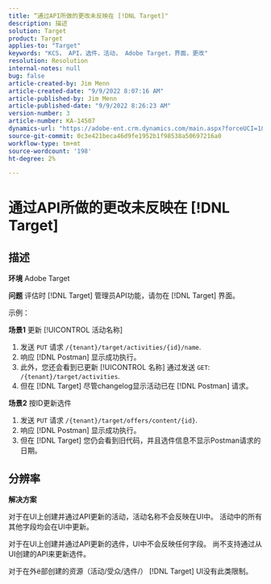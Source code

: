 ```yaml
---
title: “通过API所做的更改未反映在 [!DNL Target]"
description: 描述
solution: Target
product: Target
applies-to: "Target"
keywords: "KCS， API，选件，活动， Adobe Target，界面，更改"
resolution: Resolution
internal-notes: null
bug: false
article-created-by: Jim Menn
article-created-date: "9/9/2022 8:07:16 AM"
article-published-by: Jim Menn
article-published-date: "9/9/2022 8:26:23 AM"
version-number: 3
article-number: KA-14507
dynamics-url: "https://adobe-ent.crm.dynamics.com/main.aspx?forceUCI=1&pagetype=entityrecord&etn=knowledgearticle&id=ccc21268-1630-ed11-9db1-0022480866ad"
source-git-commit: 0c3e421beca46d9fe1952b1f98538a50697216a0
workflow-type: tm+mt
source-wordcount: '198'
ht-degree: 2%

---
```


# 通过API所做的更改未反映在 [!DNL Target]

## 描述


<b>环境</b>
Adobe Target

<b>问题</b>
评估时 [!DNL Target] 管理员API功能，请勿在 [!DNL Target] 界面。

示例：

<b>场景1</b>
更新 [!UICONTROL 活动名称]

1. 发送 `PUT` 请求 `/{tenant}/target/activities/{id}/name`.
2. 响应 [!DNL Postman] 显示成功执行。
3. 此外，您还会看到已更新 [!UICONTROL 名称] 通过发送 `GET`: `/{tenant}/target/activities`.
4. 但在 [!DNL Target] 尽管changelog显示活动已在 [!DNL Postman] 请求。


<b>场景2</b>
按ID更新选件

1. 发送 `PUT` 请求 `/{tenant}/target/offers/content/{id}`.
2. 响应 [!DNL Postman] 显示成功执行。
3. 但在 [!DNL Target] 您仍会看到旧代码，并且选件信息不显示Postman请求的日期。







## 分辨率


<b>解决方案</b>

对于在UI上创建并通过API更新的活动，活动名称不会反映在UI中。 活动中的所有其他字段均会在UI中更新。

对于在UI上创建并通过API更新的选件，UI中不会反映任何字段。 尚不支持通过从UI创建的API来更新选件。

对于在外ё部创建的资源（活动/受众/选件/） [!DNL Target] UI没有此类限制。


